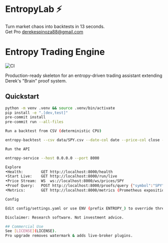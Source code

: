# EntropyLab ⚡  
Turn market chaos into backtests in 13 seconds.  
Get Pro derekespinoza88@gmail.com

<!-- (Keep your existing README content below this line) -->

# Entropy Trading Engine

![CI](https://github.com/<YOUR_GH_USER_OR_ORG>/entropy-trading-engine/actions/workflows/ci.yml/badge.svg)

Production-ready skeleton for an entropy-driven trading assistant extending Derek's "Brain" proof system.

## Quickstart
```bash
python -m venv .venv && source .venv/bin/activate
pip install -e ".[dev,test]"
pre-commit install
pre-commit run --all-files

Run a backtest from CSV (deterministic CPU)

entropy-backtest --csv data/SPY.csv --date-col date --price-col close --no-gpu --capital 100000

Run the API

entropy-service --host 0.0.0.0 --port 8000

Explore
•Health:        GET http://localhost:8000/health
•Start Live:    GET http://localhost:8000/run/live
•Price Stream:  WS  ws://localhost:8000/ws/prices/SPY
•Proof Query:   POST http://localhost:8000/proofs/query {"symbol":"SPY","entropy_range":[0.045,0.2]}
•Metrics:       GET http://localhost:8000/metrics (Prometheus exposition)

Config

Edit config/settings.yaml or use ENV (prefix ENTROPY_) to override thresholds, DB URL, symbols.

Disclaimer: Research software. Not investment advice.

## Commercial Use
See [LICENSE](LICENSE).  
Pro upgrade removes watermark & adds live-broker plugins.
